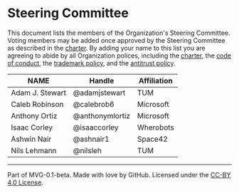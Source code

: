 # Steering Committee

This document lists the members of the Organization's Steering Committee. Voting members may be added once approved by the Steering Committee as described in the [charter](./CHARTER.md). By adding your name to this list you are agreeing to abide by all Organization polices, including the [charter](./CHARTER.md), the [code of conduct](./CODE-OF-CONDUCT.md), the [trademark policy](./TRADEMARKS.md), and the [antitrust policy](./ANTITRUST.md).

| **NAME**        | **Handle**      | **Affiliation** |
| --------------- | --------------- | --------------- |
| Adam J. Stewart | @adamjstewart   | TUM             |
| Caleb Robinson  | @calebrob6      | Microsoft       |
| Anthony Ortiz   | @anthonymlortiz | Microsoft       |
| Isaac Corley    | @isaaccorley    | Wherobots       |
| Ashwin Nair     | @ashnair1       | Space42         |
| Nils Lehmann    | @nilsleh        | TUM             |

---

Part of MVG-0.1-beta.
Made with love by GitHub. Licensed under the [CC-BY 4.0 License](https://creativecommons.org/licenses/by/4.0/).
